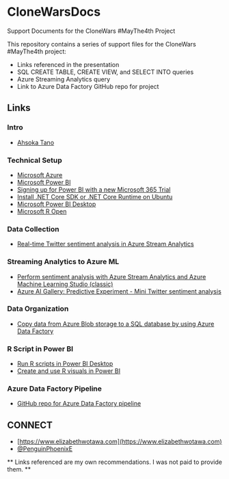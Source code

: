 # CloneWarsDocs
Support Documents for the CloneWars #MayThe4th Project

This repository contains a series of support files for the CloneWars #MayThe4th project:
- Links referenced in the presentation
- SQL CREATE TABLE, CREATE VIEW, and SELECT INTO queries
- Azure Streaming Analytics query
- Link to Azure Data Factory GitHub repo for project

## Links
### Intro
- [Ahsoka Tano](https://starwars.fandom.com/wiki/Ahsoka_Tano)
### Technical Setup
- [Microsoft Azure](https://azure.microsoft.com/en-us/)
- [Microsoft Power BI](https://powerbi.microsoft.com/en-us/)
- [Signing up for Power BI with a new Microsoft 365 Trial](https://docs.microsoft.com/en-us/power-bi/admin/service-admin-signing-up-for-power-bi-with-a-new-office-365-trial)
- [Install .NET Core SDK or .NET Core Runtime on Ubuntu](https://docs.microsoft.com/en-us/dotnet/core/install/linux-ubuntu)
- [Microsoft Power BI Desktop](https://powerbi.microsoft.com/en-us/desktop/)
- [Microsoft R Open](https://mran.microsoft.com/open)
### Data Collection
- [Real-time Twitter sentiment analysis in Azure Stream Analytics](https://docs.microsoft.com/en-us/azure/stream-analytics/stream-analytics-twitter-sentiment-analysis-trends)
### Streaming Analytics to Azure ML
- [Perform sentiment analysis with Azure Stream Analytics and Azure Machine Learning Studio (classic)](https://docs.microsoft.com/en-us/azure/stream-analytics/stream-analytics-machine-learning-integration-tutorial)
- [Azure AI Gallery: Predictive Experiment - Mini Twitter sentiment analysis](https://gallery.azure.ai/Experiment/Predictive-Mini-Twitter-sentiment-analysis-Experiment-1)
### Data Organization
- [Copy data from Azure Blob storage to a SQL database by using Azure Data Factory](https://docs.microsoft.com/en-us/azure/data-factory/tutorial-copy-data-portal)
### R Script in Power BI
- [Run R scripts in Power BI Desktop](https://docs.microsoft.com/en-us/power-bi/connect-data/desktop-r-scripts)
- [Create and use R visuals in Power BI](https://docs.microsoft.com/en-us/power-bi/visuals/service-r-visuals)
### Azure Data Factory Pipeline
- [GitHub repo for Azure Data Factory pipeline](https://github.com/ewotawa/CloneWars)

## CONNECT
- [https://www.elizabethwotawa.com](https://www.elizabethwotawa.com)
- [@PenguinPhoenixE](https://twitter.com/PenguinPhoenixE)

** Links referenced are my own recommendations. I was not paid to provide them. **
